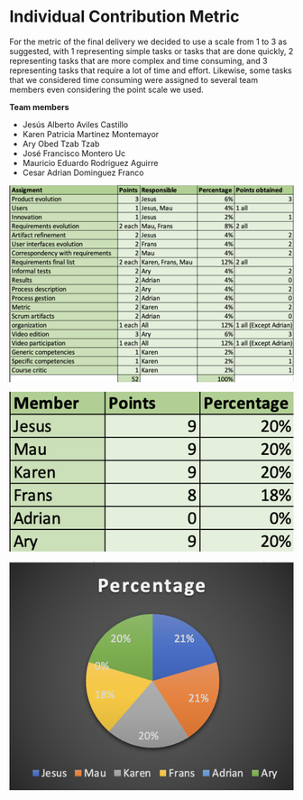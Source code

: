 # Individual Contribution Metric

For the metric of the final delivery we decided to use a scale from 1 to 3 as suggested, with 1 representing simple tasks or tasks that are done quickly, 2 representing tasks that are more complex and time consuming, and 3 representing tasks that require a lot of time and effort. Likewise, some tasks that we considered time consuming were assigned to several team members even considering the point scale we used.

**Team members**
- Jesús Alberto Aviles Castillo	
- Karen Patricia Martinez Montemayor
- Ary Obed Tzab Tzab	
- José Francisco Montero Uc	
- Mauricio Eduardo Rodriguez Aguirre
- Cesar Adrian Dominguez Franco

![ContributionMetric](https://github.com/Laimlobering/Proyectos-LIS-2023/blob/Tercera_entrega/Assets/ContributionMetric.png)


![MemberContribution](https://github.com/Laimlobering/Proyectos-LIS-2023/blob/Tercera_entrega/Assets/MemeberMetric.png)

![Graphic](https://github.com/Laimlobering/Proyectos-LIS-2023/blob/Tercera_entrega/Assets/Graphic.png)
